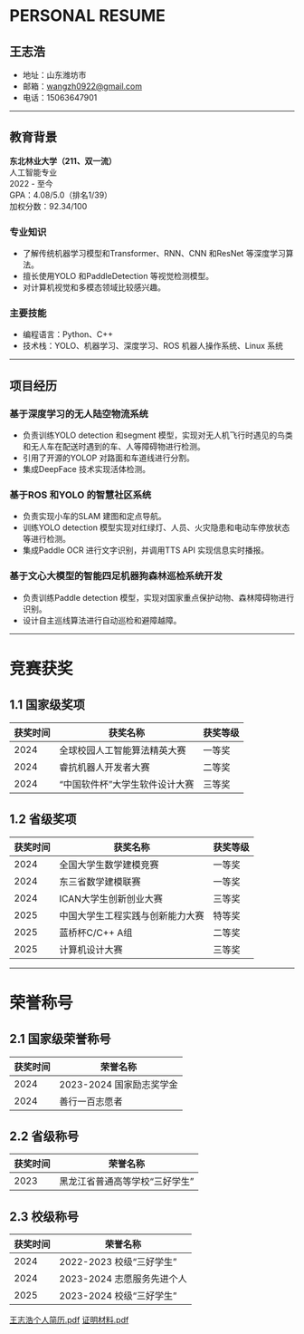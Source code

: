 # PERSONAL RESUME

## 王志浩

- 地址：山东潍坊市
- 邮箱：wangzh0922@gmail.com
- 电话：15063647901

---

## 教育背景

**东北林业大学（211、双一流）**  
人工智能专业  
2022 - 至今  
GPA：4.08/5.0（排名1/39）  
加权分数：92.34/100

### 专业知识
- 了解传统机器学习模型和Transformer、RNN、CNN 和ResNet 等深度学习算法。
- 擅长使用YOLO 和PaddleDetection 等视觉检测模型。
- 对计算机视觉和多模态领域比较感兴趣。

### 主要技能
- 编程语言：Python、C++
- 技术栈：YOLO、机器学习、深度学习、ROS 机器人操作系统、Linux 系统

---

## 项目经历

### 基于深度学习的无人陆空物流系统
- 负责训练YOLO detection 和segment 模型，实现对无人机飞行时遇见的鸟类和无人车在配送时遇到的车、人等障碍物进行检测。
- 引用了开源的YOLOP 对路面和车道线进行分割。
- 集成DeepFace 技术实现活体检测。

### 基于ROS 和YOLO 的智慧社区系统
- 负责实现小车的SLAM 建图和定点导航。
- 训练YOLO detection 模型实现对红绿灯、人员、火灾隐患和电动车停放状态等进行检测。
- 集成Paddle OCR 进行文字识别，并调用TTS API 实现信息实时播报。

### 基于文心大模型的智能四足机器狗森林巡检系统开发
- 负责训练Paddle detection 模型，实现对国家重点保护动物、森林障碍物进行识别。
- 设计自主巡线算法进行自动巡检和避障越障。

---

# 竞赛获奖

## 1.1 国家级奖项

| 获奖时间 | 获奖名称 | 获奖等级 |
|----------|----------|----------|
| 2024     | 全球校园人工智能算法精英大赛 | 一等奖 | 
| 2024     | 睿抗机器人开发者大赛 | 二等奖 | 
| 2024     | “中国软件杯”大学生软件设计大赛 | 三等奖 |
## 1.2 省级奖项

| 获奖时间 | 获奖名称 | 获奖等级 |
|----------|----------|----------|
| 2024     | 全国大学生数学建模竞赛 | 一等奖 | 
| 2024     | 东三省数学建模联赛 | 一等奖 | 
| 2024     | ICAN大学生创新创业大赛 | 三等奖 | 
| 2025     | 中国大学生工程实践与创新能力大赛 | 特等奖 | 
| 2025     | 蓝桥杯C/C++ A组 | 二等奖 | 
| 2025     | 计算机设计大赛 | 三等奖 | 


---

# 荣誉称号

## 2.1 国家级荣誉称号

| 获奖时间 | 荣誉名称 | 
|----------|----------|
| 2024 | 2023-2024 国家励志奖学金 |
| 2024     | 善行一百志愿者 |

## 2.2 省级称号

| 获奖时间 | 荣誉名称 |
|----------|----------|
| 2023     | 黑龙江省普通高等学校“三好学生” |

## 2.3 校级称号

| 获奖时间 | 荣誉名称 | 
|----------|----------|
| 2024 | 2022-2023 校级“三好学生” | 
| 2024 | 2023-2024 志愿服务先进个人 | 
| 2025 | 2023-2024 校级“三好学生” | 


[王志浩个人简历.pdf](https://github.com/user-attachments/files/20504367/default.pdf)
[证明材料.pdf](https://github.com/user-attachments/files/20504368/default.pdf)